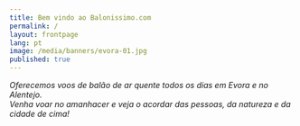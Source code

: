 ```yaml
---
title: Bem vindo ao Balonissimo.com
permalink: /
layout: frontpage
lang: pt
image: /media/banners/evora-01.jpg
published: true
---
```

_Oferecemos voos de balão de ar quente todos os dias em Evora e no Alentejo._\
_Venha voar no amanhacer e veja o acordar das pessoas, da natureza e da cidade de cima!_
